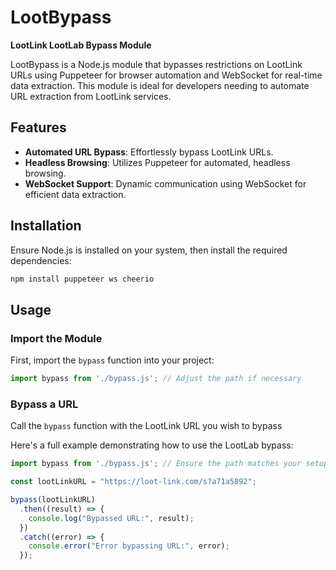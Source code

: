 
# LootBypass

**LootLink LootLab Bypass Module**

LootBypass is a Node.js module that bypasses restrictions on LootLink URLs using Puppeteer for browser automation and WebSocket for real-time data extraction. This module is ideal for developers needing to automate URL extraction from LootLink services.

## Features

- **Automated URL Bypass**: Effortlessly bypass LootLink URLs.
- **Headless Browsing**: Utilizes Puppeteer for automated, headless browsing.
- **WebSocket Support**: Dynamic communication using WebSocket for efficient data extraction.

## Installation

Ensure Node.js is installed on your system, then install the required dependencies:

```bash
npm install puppeteer ws cheerio
```

## Usage

### Import the Module

First, import the `bypass` function into your project:

```javascript
import bypass from './bypass.js'; // Adjust the path if necessary
```

### Bypass a URL

Call the `bypass` function with the LootLink URL you wish to bypass

Here's a full example demonstrating how to use the LootLab bypass:

```javascript
import bypass from './bypass.js'; // Ensure the path matches your setup

const lootLinkURL = "https://loot-link.com/s?a71a5892";

bypass(lootLinkURL)
  .then((result) => {
    console.log("Bypassed URL:", result);
  })
  .catch((error) => {
    console.error("Error bypassing URL:", error);
  });
```


